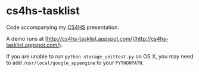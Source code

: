cs4hs-tasklist
==============

Code accompanying my [CS4HS](http://www.cs4hs.com/) presentation.

A demo runs at [http://cs4hs-tasklist.appspot.com/](http://cs4hs-tasklist.appspot.com/).

If you are unable to run `python storage_unittest.py` on OS X, you may need to add `/usr/local/google_appengine` to your `PYTHONPATH`.

